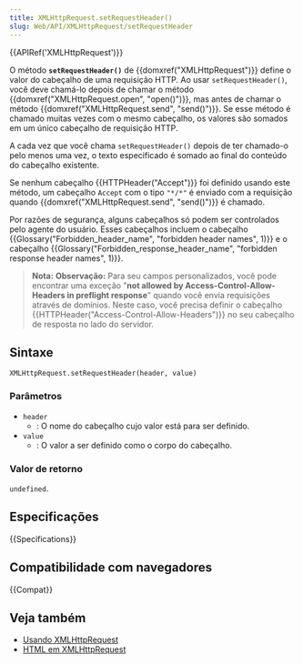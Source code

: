```yaml
---
title: XMLHttpRequest.setRequestHeader()
slug: Web/API/XMLHttpRequest/setRequestHeader
---
```


{{APIRef('XMLHttpRequest')}}

O método **`setRequestHeader()`** de {{domxref("XMLHttpRequest")}} define o valor do cabeçalho de uma requisição HTTP. Ao usar `setRequestHeader()`, você deve chamá-lo depois de chamar o método {{domxref("XMLHttpRequest.open", "open()")}}, mas antes de chamar o método {{domxref("XMLHttpRequest.send", "send()")}}. Se esse método é chamado muitas vezes com o mesmo cabeçalho, os valores são somados em um único cabeçalho de requisição HTTP.

A cada vez que você chama `setRequestHeader()` depois de ter chamado-o pelo menos uma vez, o texto especificado é somado ao final do conteúdo do cabeçalho existente.

Se nenhum cabeçalho {{HTTPHeader("Accept")}} foi definido usando este método, um cabeçalho `Accept` com o tipo `"*/*"` é enviado com a requisição quando {{domxref("XMLHttpRequest.send", "send()")}} é chamado.

Por razões de segurança, alguns cabeçalhos só podem ser controlados pelo agente do usuário. Esses cabeçalhos incluem o cabeçalho {{Glossary("Forbidden_header_name", "forbidden header names", 1)}} e o cabeçalho {{Glossary("Forbidden_response_header_name", "forbidden response header names", 1)}}.

> **Nota:** **Observação:** Para seu campos personalizados, você pode encontrar uma exceção "**not allowed by Access-Control-Allow-Headers in preflight response**" quando você envia requisições através de domínios. Neste caso, você precisa definir o cabeçalho {{HTTPHeader("Access-Control-Allow-Headers")}} no seu cabeçalho de resposta no lado do servidor.

## Sintaxe

```
XMLHttpRequest.setRequestHeader(header, value)
```

### Parâmetros

- `header`
  - : O nome do cabeçalho cujo valor está para ser definido.
- `value`
  - : O valor a ser definido como o corpo do cabeçalho.

### Valor de retorno

`undefined`.

## Especificações

{{Specifications}}

## Compatibilidade com navegadores

{{Compat}}

## Veja também

- [Usando XMLHttpRequest](/pt-BR/docs/Web/API/XMLHttpRequest/Using_XMLHttpRequest)
- [HTML em XMLHttpRequest](/pt-BR/docs/Web/API/XMLHttpRequest/HTML_in_XMLHttpRequest)
